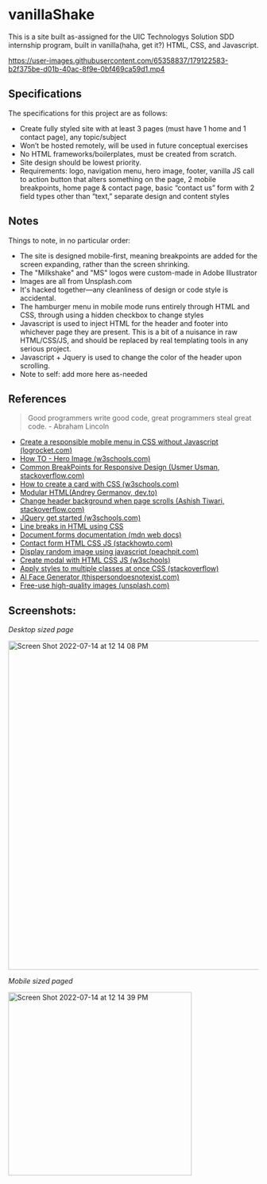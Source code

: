 # vanillaShake

This is a site built as-assigned for the UIC Technologys Solution SDD internship program, built in vanilla(haha, get it?) HTML, CSS, and Javascript.

https://user-images.githubusercontent.com/65358837/179122583-b2f375be-d01b-40ac-8f9e-0bf469ca59d1.mp4

## Specifications
The specifications for this project are as follows:
- Create fully styled site with at least 3 pages (must have 1 home and 1 contact page), any topic/subject
- Won’t be hosted remotely, will be used in future conceptual exercises
- No HTML frameworks/boilerplates, must be created from scratch.
- Site design should be lowest priority.
- Requirements: logo, navigation menu, hero image, footer, vanilla JS call to action button that alters something on the page, 2 mobile breakpoints, home page & contact page, basic “contact us” form with 2 field types other than “text,” separate design and content styles

## Notes
Things to note, in no particular order:
- The site is designed mobile-first, meaning breakpoints are added for the screen expanding, rather than the screen shrinking.
- The "Milkshake" and "MS" logos were custom-made in Adobe Illustrator
- Images are all from Unsplash.com
- It's hacked together—any cleanliness of design or code style is accidental.
- The hamburger menu in mobile mode runs entirely through HTML and CSS, through using a hidden checkbox to change styles
- Javascript is used to inject HTML for the header and footer into whichever page they are present. This is a bit of a nuisance in raw HTML/CSS/JS, and should be replaced by real templating tools in any serious project.
- Javascript + Jquery is used to change the color of the header upon scrolling.
- Note to self: add more here as-needed

## References
> Good programmers write good code, great programmers steal great code. - Abraham Lincoln

- [Create a responsible mobile menu in CSS without Javascript (logrocket.com)](https://blog.logrocket.com/create-responsive-mobile-menu-with-css-no-javascript/)
- [How TO - Hero Image (w3schools.com)](https://www.w3schools.com/howto/howto_css_hero_image.asp)
- [Common BreakPoints for Responsive Design (Usmer Usman, stackoverflow.com)](https://stackoverflow.com/questions/62113126/common-breakpoints-for-reponsive-design)
- [How to create a card with CSS (w3schools.com)](https://www.w3schools.com/howto/howto_css_cards.asp)
- [Modular HTML(Andrey Germanov, dev.to)](https://dev.to/andreygermanov/modular-html-19o6)
- [Change header background when page scrolls (Ashish Tiwari, stackoverflow.com)](https://stackoverflow.com/questions/28266651/change-header-background-colour-when-page-scrolls)
- [JQuery get started (w3schools.com)](https://www.w3schools.com/jquery/jquery_get_started.asp)
- [Line breaks in HTML using CSS](https://stackoverflow.com/questions/65849/how-to-insert-line-breaks-in-html-documents-using-css)
- [Document.forms documentation (mdn web docs)](https://developer.mozilla.org/en-US/docs/Web/API/Document/forms)
- [Contact form HTML CSS JS (stackhowto.com)](https://stackhowto.com/contact-form-with-html-css-and-javascript/)
- [Display random image using javascript (peachpit.com)](https://www.peachpit.com/articles/article.aspx?p=1745123&seqNum=10)
- [Create modal with HTML CSS JS (w3schools)](https://www.w3schools.com/w3css/w3css_modal.asp)
- [Apply styles to multiple classes at once CSS (stackoverflow)](https://stackoverflow.com/questions/2099252/how-can-i-apply-styles-to-multiple-classes-at-once)
- [AI Face Generator (thispersondoesnotexist.com)](https://thispersondoesnotexist.com/)
- [Free-use high-quality images (unsplash.com)](https://unsplash.com)


## Screenshots:

*Desktop sized page*

<img width="662" alt="Screen Shot 2022-07-14 at 12 14 08 PM" src="https://user-images.githubusercontent.com/65358837/179043354-79127cdb-190c-4e61-bbeb-dd258ef546c4.png">

*Mobile sized paged*

<img width="369" alt="Screen Shot 2022-07-14 at 12 14 39 PM" src="https://user-images.githubusercontent.com/65358837/179043454-70a641aa-7f76-4e54-9ba6-15b8633e0c62.png">
